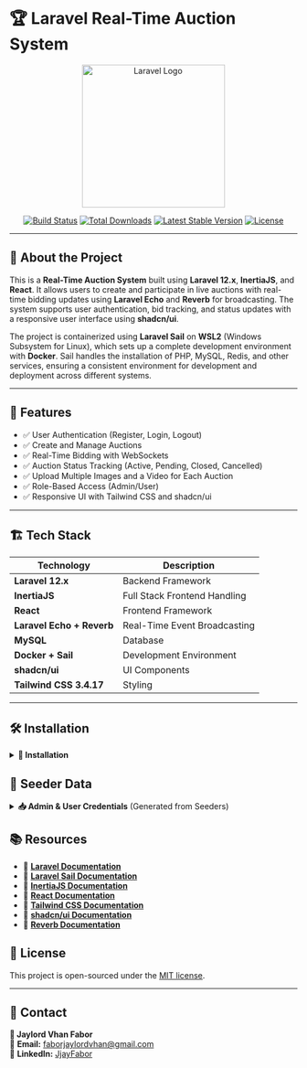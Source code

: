 # 🏆 Laravel Real-Time Auction System

<p align="center">
    <a href="https://laravel.com" target="_blank">
        <img src="https://raw.githubusercontent.com/laravel/art/master/logo-lockup/5%20SVG/2%20CMYK/1%20Full%20Color/laravel-logolockup-cmyk-red.svg" width="250" alt="Laravel Logo">
    </a>
</p>

<p align="center">
<a href="https://github.com/laravel/framework/actions"><img src="https://github.com/laravel/framework/workflows/tests/badge.svg" alt="Build Status"></a>
<a href="https://packagist.org/packages/laravel/framework"><img src="https://img.shields.io/packagist/dt/laravel/framework" alt="Total Downloads"></a>
<a href="https://packagist.org/packages/laravel/framework"><img src="https://img.shields.io/packagist/v/laravel/framework" alt="Latest Stable Version"></a>
<a href="https://packagist.org/packages/laravel/framework"><img src="https://img.shields.io/packagist/l/laravel/framework" alt="License"></a>
</p>

---

## 🚀 About the Project

This is a **Real-Time Auction System** built using **Laravel 12.x**, **InertiaJS**, and **React**. It allows users to create and participate in live auctions with real-time bidding updates using **Laravel Echo** and **Reverb** for broadcasting. The system supports user authentication, bid tracking, and status updates with a responsive user interface using **shadcn/ui**.

The project is containerized using **Laravel Sail** on **WSL2** (Windows Subsystem for Linux), which sets up a complete development environment with **Docker**. Sail handles the installation of PHP, MySQL, Redis, and other services, ensuring a consistent environment for development and deployment across different systems.

---

## 📸 Features

- ✅ User Authentication (Register, Login, Logout)
- ✅ Create and Manage Auctions
- ✅ Real-Time Bidding with WebSockets
- ✅ Auction Status Tracking (Active, Pending, Closed, Cancelled)
- ✅ Upload Multiple Images and a Video for Each Auction
- ✅ Role-Based Access (Admin/User)
- ✅ Responsive UI with Tailwind CSS and shadcn/ui

---

## 🏗️ Tech Stack

| Technology | Description |
|------------|-------------|
| **Laravel 12.x** | Backend Framework |
| **InertiaJS** | Full Stack Frontend Handling |
| **React** | Frontend Framework |
| **Laravel Echo + Reverb** | Real-Time Event Broadcasting |
| **MySQL** | Database |
| **Docker + Sail** | Development Environment |
| **shadcn/ui** | UI Components |
| **Tailwind CSS 3.4.17** | Styling |

---

## 🛠️ Installation


<details>
<summary><b>🚀 Installation</b></summary>

### ✅ **Clone the repository**

```bash
git clone https://github.com/JjayFabor/swift-bidder.git
cd realtime-auction
```

### ✅ Set up environment

Create a .env file:

```bash
cp .env.example .env
```

Generate the application key:

```bash
php artisan key:generate
```

### ✅ Install dependencies

```bash
composer install
npm install
```

### ✅ Create database

Create a MySQL database named `auction_db` and update your `.env` file:

```env
DB_CONNECTION=mysql
DB_HOST=127.0.0.1
DB_PORT=3306
DB_DATABASE=auction_db
DB_USERNAME=sail
DB_PASSWORD=password
```

### ✅ Run Docker with Sail

```bash
./vendor/bin/sail up -d
```

### ✅ Run migrations and seed data

```bash
./vendor/bin/sail artisan migrate --seed || php artisan migrate --seed
```

### ✅ Run Vite for frontend

```bash
npm run dev
```

</details>

## 🔑 Seeder Data

<details>
<summary><b>📥 Admin & User Credentials</b> (Generated from Seeders)</summary>

### ✅ **Admin Credentials**

| Email              | Password  |
|--------------------|-----------|
| `admin@example.com` | `admin1234` |

### ✅ **User Credentials**

| Email              | Password  |
|--------------------|-----------|
| `test@example.com`  | `test1234` |

> ⚠️ **Note:** These credentials are created when you run `php artisan migrate --seed`.

</details>

## 📚 Resources

- 📖 **[Laravel Documentation](https://laravel.com/docs)**
- 📖 **[Laravel Sail Documentation](https://laravel.com/docs/12.x/sail)**
- 📖 **[InertiaJS Documentation](https://inertiajs.com)**
- 📖 **[React Documentation](https://react.dev)**
- 📖 **[Tailwind CSS Documentation](https://tailwindcss.com)**
- 📖 **[shadcn/ui Documentation](https://ui.shadcn.com)**
- 📖 **[Reverb Documentation](https://reverb.laravel.com)**

## 📄 License

This project is open-sourced under the [MIT license](https://opensource.org/licenses/MIT).

---

## 💬 Contact

**👤 Jaylord Vhan Fabor** </br>
📧 **Email:** [faborjaylordvhan@gmail.com](mailto:faborjaylordvhan@gmail.com) </br>
📍 **LinkedIn:** [JjayFabor](https://www.linkedin.com/in/jjayfabor/)
